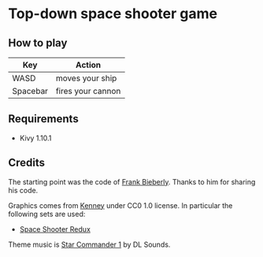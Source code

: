 # Top-down space shooter game

## How to play

| Key      | Action            |
| -------- | ----------------- |
| WASD     | moves your ship   |
| Spacebar | fires your cannon |

## Requirements

* Kivy 1.10.1

## Credits

The starting point was the code of [Frank Bieberly](https://github.com/b7500af1/shooter). Thanks to him for sharing his code.

Graphics comes from [Kenney](https://kenney.nl/assets/) under CC0 1.0 license. In particular the following sets are used:

* [Space Shooter Redux](https://kenney.nl/assets/space-shooter-redux)

Theme music is [Star Commander 1](https://www.dl-sounds.com/royalty-free/star-commander1/) by DL Sounds.
